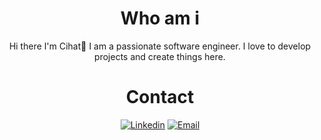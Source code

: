 <div align="center">
<h1>Who am i</h1>
Hi there I'm Cihat👋
I am a passionate software engineer. I love to develop projects and create things here.
<br>
<h1>Contact</h1>
<a href="https://www.linkedin.com/in/cihat-%C5%9Fenel-a9231b6b/"><img title="Linkedin" src="https://img.shields.io/badge/-Linkedin-c14438?style=flat-square&logo=Linkedin&logoColor=white&link=https://www.linkedin.com/in/cihat-%C5%9Fenel-a9231b6b/"></a>
<a href="mailto:cihatsenell@gmail.com">
<img title="Email" 
src="https://img.shields.io/badge/-cihatsenell@gmail.com-c14438?style=flat-square&logo=Gmail&logoColor=white&link=mailto:cihatsenell@gmail.com">
</a>
<!-- <h1>Status</h1>
 <div align="center">

[![Top Langs](https://github-readme-stats.vercel.app/api/top-langs/?username=cihatsnl34&layout=compact&theme=vision-friendly-dark)](https://github.com/anuraghazra/github-readme-stats)

[![My Awesome Stats](https://awesome-github-stats.azurewebsites.net/user-stats/cihatsnl34?cardType=level&theme=dark&preferLogin=true&Background=000000)](https://git.io/awesome-stats-card)

[![GitHub Streak](http://github-readme-streak-stats.herokuapp.com?user=cihatsnl34&theme=dark&background=000000)](https://git.io/streak-stats)

</div>

 <p align="center">
  <img src="https://github-readme-stats.vercel.app/api?username=cihatsnl34&&show_icons=true&theme=dark&line_height=27&v=5" alt="CihatSenel's GitHub Stats" /><br>
 </p>
 <p align="center">
 <a href="https://github.com/cihatsnl34"><img title="CihatSenel" src="https://github-readme-stats.vercel.app/api/top-langs/?username=cihatsnl34&layout=compact&theme=dark"></a><br>
</p> -->


 <!-- <div  align="center"> <img src="https://activity-graph.herokuapp.com/graph?username=cihatsnl34&theme=xcode" /></div>-->
<!--<div  align="center"> <img src="https://github.com/cihatsnl34/cihatsnl34/blob/output/github-contribution-grid-snake.svg" /></div>-->
<!--
**cihatsnl34/cihatsnl34** is a ✨ _special_ ✨ repository because its `README.md` (this file) appears on your GitHub profile.

Here are some ideas to get you started:

- 🔭 I’m currently working on ...
- 🌱 I’m currently learning ...
- 👯 I’m looking to collaborate on ...
- 🤔 I’m looking for help with ...
- 💬 Ask me about ...
- 📫 How to reach me: ...
- 😄 Pronouns: ...
- ⚡ Fun fact: ...
-->

